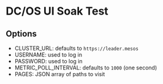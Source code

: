 # DC/OS UI Soak Test

## Options

- CLUSTER_URL: defaults to `https://leader.mesos`
- USERNAME: used to log in
- PASSWORD: used to log in
- METRIC_POLL_INTERVAL: defaults to `1000` (one second)
- PAGES: JSON array of paths to visit
